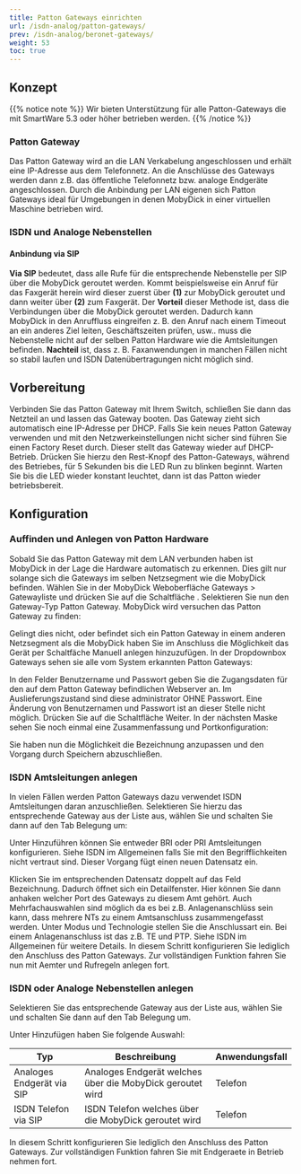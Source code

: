 ```yaml
---
title: Patton Gateways einrichten
url: /isdn-analog/patton-gateways/
prev: /isdn-analog/beronet-gateways/
weight: 53
toc: true
---
```


## Konzept

{{% notice note %}}
Wir bieten Unterstützung für alle Patton-Gateways die mit SmartWare 5.3 oder höher betrieben werden.
{{% /notice %}}

### Patton Gateway

Das Patton Gateway wird an die LAN Verkabelung angeschlossen und erhält eine IP-Adresse aus dem Telefonnetz. An die Anschlüsse des Gateways werden dann z.B. das öffentliche Telefonnetz bzw. analoge Endgeräte angeschlossen. Durch die Anbindung per LAN eigenen sich Patton Gateways ideal für Umgebungen in denen MobyDick in einer virtuellen Maschine betrieben wird.

### ISDN und Analoge Nebenstellen
#### Anbindung via SIP

**Via SIP** bedeutet, dass alle Rufe für die entsprechende Nebenstelle per SIP über die MobyDick geroutet werden. Kommt beispielsweise ein Anruf für das Faxgerät herein wird dieser zuerst über **(1)** zur MobyDick geroutet und dann weiter über **(2)** zum Faxgerät.
Der **Vorteil** dieser Methode ist, dass die Verbindungen über die MobyDick geroutet werden. Dadurch kann MobyDick in den Anruffluss eingreifen z. B. den Anruf nach einem Timeout an ein anderes Ziel leiten, Geschäftszeiten prüfen, usw.. muss die Nebenstelle nicht auf der selben Patton Hardware wie die Amtsleitungen befinden.
**Nachteil** ist, dass z. B. Faxanwendungen in manchen Fällen nicht so stabil laufen und ISDN Datenübertragungen nicht möglich sind.

## Vorbereitung
Verbinden Sie das Patton Gateway mit Ihrem Switch, schließen Sie dann das Netzteil an und lassen das Gateway booten. Das Gateway zieht sich automatisch eine IP-Adresse per DHCP.
Falls Sie kein neues Patton Gateway verwenden und mit den Netzwerkeinstellungen nicht sicher sind führen Sie einen Factory Reset durch. Dieser stellt das Gateway wieder auf DHCP-Betrieb. Drücken Sie hierzu den Rest-Knopf des Patton-Gateways, während des Betriebes, für 5 Sekunden bis die LED Run zu blinken beginnt. Warten Sie bis die LED wieder konstant leuchtet, dann ist das Patton wieder betriebsbereit.

## Konfiguration

### Auffinden und Anlegen von Patton Hardware
Sobald Sie das Patton Gateway mit dem LAN verbunden haben ist MobyDick in der Lage die Hardware automatisch zu erkennen. Dies gilt nur solange sich die Gateways im selben Netzsegment wie die MobyDick befinden.
Wählen Sie in der MobyDick Weboberfläche Gateways > Gatewayliste  und drücken Sie auf die Schaltfläche . Selektieren Sie nun den Gateway-Typ Patton Gateway. MobyDick wird versuchen das Patton Gateway zu finden:

Gelingt dies nicht, oder befindet sich ein Patton Gateway in einem anderen Netzsegment als die MobyDick haben Sie im Anschluss die Möglichkeit das Gerät per Schaltfäche Manuell anlegen hinzuzufügen.
In der Dropdownbox Gateways sehen sie alle vom System erkannten Patton Gateways:

In den Felder Benutzername und Passwort geben Sie die Zugangsdaten für den auf dem Patton Gateway befindlichen Webserver an. Im Auslieferungszustand sind diese administrator OHNE Passwort. Eine Änderung von Benutzernamen und Passwort ist an dieser Stelle nicht möglich. 
Drücken Sie auf die Schaltfläche Weiter. In der nächsten Maske sehen Sie noch einmal eine Zusammenfassung und Portkonfiguration:

Sie haben nun die Möglichkeit die Bezeichnung anzupassen und den Vorgang durch Speichern abzuschließen.

### ISDN Amtsleitungen anlegen
In vielen Fällen werden Patton Gateways dazu verwendet ISDN Amtsleitungen daran anzuschließen. Selektieren Sie hierzu das entsprechende Gateway aus der Liste aus, wählen Sie  und schalten Sie dann auf den Tab Belegung um: 

Unter Hinzuführen können Sie entweder BRI oder PRI Amtsleitungen konfigurieren. Siehe ISDN im Allgemeinen falls Sie mit den Begrifflichkeiten nicht vertraut sind. Dieser Vorgang fügt einen neuen Datensatz ein.

Klicken Sie im entsprechenden Datensatz doppelt auf das Feld Bezeichnung. Dadurch öffnet sich ein Detailfenster. Hier können Sie dann anhaken welcher Port des Gateways zu diesem Amt gehört. Auch Mehrfachauswahlen sind möglich da es bei z.B. Anlagenanschlüss sein kann, dass mehrere NTs zu einem Amtsanschluss zusammengefasst werden.
Unter Modus und Technologie stellen Sie die Anschlussart ein. Bei einem Anlagenanschluss ist das z.B. TE und PTP. Siehe ISDN im Allgemeinen für weitere Details.
In diesem Schritt konfigurieren Sie lediglich den Anschluss des Patton Gateways. Zur vollständigen Funktion fahren Sie nun mit Aemter und Rufregeln anlegen fort.

### ISDN oder Analoge Nebenstellen anlegen
Selektieren Sie das entsprechende Gateway aus der Liste aus, wählen Sie  und schalten Sie dann auf den Tab Belegung um.

Unter Hinzufügen haben Sie folgende Auswahl:

| Typ | Beschreibung |Anwendungsfall|
|-----|--------------|--------------|
|Analoges Endgerät via SIP|	Analoges Endgerät welches über die MobyDick geroutet wird	|Telefon|
|ISDN Telefon via SIP|	ISDN Telefon welches über die MobyDick geroutet wird	|Telefon|

In diesem Schritt konfigurieren Sie lediglich den Anschluss des Patton Gateways. Zur vollständigen Funktion fahren Sie mit Endgeraete in Betrieb nehmen fort.
